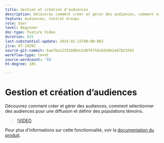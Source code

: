 ```yaml
---
title: Gestion et création d’audiences
description: Découvrez comment créer et gérer des audiences, comment sélectionner des audiences pour une diffusion et définir des populations témoins.
feature: Audiences, Control Groups
role: User
level: Beginner
doc-type: Feature Video
duration: 615
last-substantial-update: 2024-02-15T00:00:00Z
jira: KT-14392
source-git-commit: 6ae7ba123510d6dc2dbf67561b5b0b2e87823592
workflow-type: tm+mt
source-wordcount: '55'
ht-degree: 18%

---
```



# Gestion et création d’audiences

Découvrez comment créer et gérer des audiences, comment sélectionner des audiences pour une diffusion et définir des populations témoins.

>[!VIDEO](https://video.tv.adobe.com/v/3425861/?learn=on)

Pour plus d’informations sur cette fonctionnalité, voir la [documentation du produit](https://experienceleague.adobe.com/docs/campaign-web/v8/audiences/audiences/create-audience.html?lang=en).
